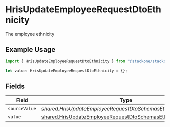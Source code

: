 # HrisUpdateEmployeeRequestDtoEthnicity

The employee ethnicity

## Example Usage

```typescript
import { HrisUpdateEmployeeRequestDtoEthnicity } from "@stackone/stackone-client-ts/sdk/models/shared";

let value: HrisUpdateEmployeeRequestDtoEthnicity = {};
```

## Fields

| Field                                                                                                                                       | Type                                                                                                                                        | Required                                                                                                                                    | Description                                                                                                                                 |
| ------------------------------------------------------------------------------------------------------------------------------------------- | ------------------------------------------------------------------------------------------------------------------------------------------- | ------------------------------------------------------------------------------------------------------------------------------------------- | ------------------------------------------------------------------------------------------------------------------------------------------- |
| `sourceValue`                                                                                                                               | *shared.HrisUpdateEmployeeRequestDtoSchemasEthnicitySourceValue*                                                                            | :heavy_minus_sign:                                                                                                                          | N/A                                                                                                                                         |
| `value`                                                                                                                                     | [shared.HrisUpdateEmployeeRequestDtoSchemasEthnicityValue](../../../sdk/models/shared/hrisupdateemployeerequestdtoschemasethnicityvalue.md) | :heavy_minus_sign:                                                                                                                          | N/A                                                                                                                                         |